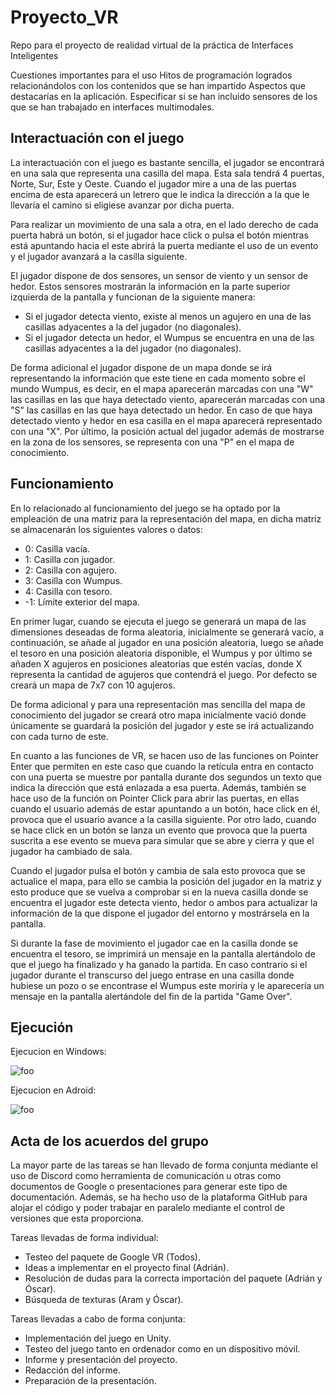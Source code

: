 # Proyecto_VR
Repo para el proyecto de realidad virtual de la práctica de Interfaces Inteligentes




Cuestiones importantes para el uso
Hitos de programación logrados relacionándolos con los contenidos que se han impartido
Aspectos que destacarías en la aplicación. Especificar si se han incluido sensores de los que se han trabajado en interfaces multimodales.
## Interactuación con el juego

La interactuación con el juego es bastante sencilla, el jugador se encontrará en
una sala que representa una casilla del mapa. Esta sala tendrá 4 puertas, Norte,
Sur, Este y Oeste. Cuando el jugador mire a una de las puertas encima de esta
aparecerá un letrero que le indica la dirección a la que le llevaría el camino si
eligiese avanzar por dicha puerta.


Para realizar un movimiento de una sala a otra, en el lado derecho de cada
puerta habrá un botón, si el jugador hace click o pulsa el botón mientras está
apuntando hacia el este abrirá la puerta mediante el uso de un evento y el jugador
avanzará a la casilla siguiente.


El jugador dispone de dos sensores, un sensor de viento y un sensor de hedor.
Estos sensores mostrarán la información en la parte superior izquierda de la
pantalla y funcionan de la siguiente manera:


* Si el jugador detecta viento, existe al menos un agujero en una de las
casillas adyacentes a la del jugador (no diagonales).
* Si el jugador detecta un hedor, el Wumpus se encuentra en una de las
casillas adyacentes a la del jugador (no diagonales).


De forma adicional el jugador dispone de un mapa donde se irá representando la
información que este tiene en cada momento sobre el mundo Wumpus, es decir, en
el mapa aparecerán marcadas con una "W" las casillas en las que haya detectado
viento, aparecerán marcadas con una "S" las casillas en las que haya detectado un
hedor. En caso de que haya detectado viento y hedor en esa casilla en el mapa
aparecerá representado con una "X". Por último, la posición actual del jugador
además de mostrarse en la zona de los sensores, se representa con una "P" en el
mapa de conocimiento.

## Funcionamiento

En lo relacionado al funcionamiento del juego se ha optado por la empleación de
una matriz para la representación del mapa, en dicha matriz se almacenarán los
siguientes valores o datos:

* 0: Casilla vacía.
* 1: Casilla con jugador.
* 2: Casilla con agujero.
* 3: Casilla con Wumpus.
* 4: Casilla con tesoro.
* -1: Límite exterior del mapa.

En primer lugar, cuando se ejecuta el juego se generará un mapa de las
dimensiones deseadas de forma aleatoria, inicialmente se generará vacío, a
continuación, se añade al jugador en una posición aleatoria, luego se añade el tesoro
en una posición aleatoria disponible, el Wumpus y por último se añaden X agujeros
en posiciones aleatorias que estén vacías, donde X representa la cantidad de
agujeros que contendrá el juego. Por defecto se creará un mapa de 7x7 con 10
agujeros.


De forma adicional y para una representación mas sencilla del mapa de
conocimiento del jugador se creará otro mapa inicialmente vació donde únicamente
se guardará la posición del jugador y este se irá actualizando con cada turno de este.


En cuanto a las funciones de VR, se hacen uso de las funciones on Pointer
Enter que permiten en este caso que cuando la retícula entra en contacto con una
puerta se muestre por pantalla durante dos segundos un texto que indica la dirección
que está enlazada a esa puerta. Además, también se hace uso de la función on
Pointer Click para abrir las puertas, en ellas cuando el usuario además de estar
apuntando a un botón, hace click en él, provoca que el usuario avance a la casilla
siguiente. Por otro lado, cuando se hace click en un botón se lanza un evento que
provoca que la puerta suscrita a ese evento se mueva para simular que se abre y
cierra y que el jugador ha cambiado de sala.


Cuando el jugador pulsa el botón y cambia de sala esto provoca que se
actualice el mapa, para ello se cambia la posición del jugador en la matriz y esto
produce que se vuelva a comprobar si en la nueva casilla donde se encuentra el
jugador este detecta viento, hedor o ambos para actualizar la información de la que
dispone el jugador del entorno y mostrársela en la pantalla.


Si durante la fase de movimiento el jugador cae en la casilla donde se
encuentra el tesoro, se imprimirá un mensaje en la pantalla alertándolo de que el
juego ha finalizado y ha ganado la partida. En caso contrario si el jugador durante el
transcurso del juego entrase en una casilla donde hubiese un pozo o se encontrase
el Wumpus este moriría y le aparecería un mensaje en la pantalla alertándole del fin
de la partida "Game Over".

## Ejecución

Ejecucion en Windows: 

![foo](https://github.com/AdrianEpi/Proyecto_VR/blob/master/Ejecucion_PC.gif)

Ejecucion en Adroid:

![foo](https://github.com/AdrianEpi/Proyecto_VR/blob/master/Ejecucion_Movil.gif)

## Acta de los acuerdos del grupo

La mayor parte de las tareas se han llevado de forma conjunta mediante el uso de
Discord como herramienta de comunicación u otras como documentos de Google o
presentaciones para generar este tipo de documentación. Además, se ha hecho uso
de la plataforma GitHub para alojar el código y poder trabajar en paralelo mediante el
control de versiones que esta proporciona.

Tareas llevadas de forma individual:

* Testeo del paquete de Google VR (Todos).
* Ideas a implementar en el proyecto final (Adrián).
* Resolución de dudas para la correcta importación del paquete (Adrián y Óscar).
* Búsqueda de texturas (Aram y Óscar).

Tareas llevadas a cabo de forma conjunta:

* Implementación del juego en Unity.
* Testeo del juego tanto en ordenador como en un dispositivo móvil.
* Informe y presentación del proyecto.
* Redacción del informe.
* Preparación de la presentación.
